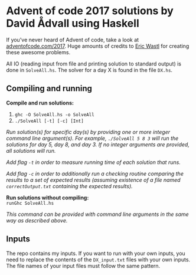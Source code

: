 # Advent of code 2017 solutions by David Ådvall using Haskell

If you've never heard of Advent of code, take a look at [adventofcode.com/2017](https://adventofcode.com/2017). Huge amounts of credits to [Eric Wastl](http://was.tl) for creating these awesome problems.

All IO (reading input from file and printing solution to standard output) is done in `SolveAll.hs`. The solver for a day X is found in the file `DX.hs`.

## Compiling and running

__Compile and run solutions:__  
1. `ghc -O SolveAll.hs -o SolveAll`  
2. `./SolveAll [-t] [-c] [Int]` 

_Run solution(s) for specific day(s) by providing one or more integer command line argument(s). For example, `./SolveAll 5 8 3` will run the solutions for day 5, day 8, and day 3. If no integer arguments are provided, all solutions will run._

_Add flag `-t` in order to measure running time of each solution that runs._

_Add flag `-c` in order to additionally run a checking routine comparing the results to a set of expected results (assuming existence of a file named `correctOutput.txt` containing the expected results)._

__Run solutions without compiling:__  
`runGhc SolveAll.hs`

_This command can be provided with command line arguments in the same way as described above._

## Inputs
The repo contains my inputs. If you want to run with your own inputs, you need to replace the contents of the `DX_input.txt` files with your own inputs. The file names of your input files must follow the same pattern.